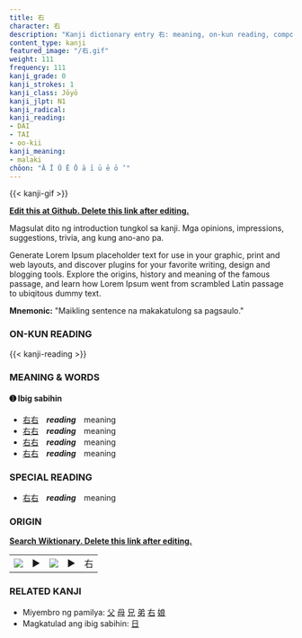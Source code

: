 ```yaml
---
title: 右
character: 右
description: "Kanji dictionary entry 右: meaning, on-kun reading, compounds, origin, related kanji"
content_type: kanji
featured_image: "/右.gif"
weight: 111
frequency: 111
kanji_grade: 0
kanji_strokes: 1
kanji_class: Jōyō
kanji_jlpt: N1
kanji_radical: 
kanji_reading: 
- DAI
- TAI
- oo-kii
kanji_meaning:
- malaki
chōon: "Ā Ī Ū Ē Ō ā ī ū ē ō ’"
---
```

[//]: # (Don't edit the line below. Kanji animated GIF code is automatically generated.)
{{< kanji-gif >}}

[//]: # (Edit below this line.)

**[Edit this at Github. Delete this link after editing.](https://github.com/tim0g/tim/tree/main/content/kanji/右/index.md)**

Magsulat dito ng introduction tungkol sa kanji. Mga opinions, impressions, suggestions, trivia, ang kung ano-ano pa.

Generate Lorem Ipsum placeholder text for use in your graphic, print and web layouts, and discover plugins for your favorite writing, design and blogging tools. Explore the origins, history and meaning of the famous passage, and learn how Lorem Ipsum went from scrambled Latin passage to ubiqitous dummy text.
 
**Mnemonic:** "Maikling sentence na makakatulong sa pagsaulo."

### ON-KUN READING

[//]: # (Don't edit the line below. ON-KUN READING code is automatically generated.)
{{< kanji-reading >}}

### MEANING & WORDS

#### ➊ **Ibig sabihin**
  - [右](../右)[右](../右)　***reading***　meaning
  - [右](../右)[右](../右)　***reading***　meaning
  - [右](../右)[右](../右)　***reading***　meaning
  - [右](../右)[右](../右)　***reading***　meaning

### SPECIAL READING
  - [右](../右)[右](../右)　***reading***　meaning

### ORIGIN

**[Search Wiktionary. Delete this link after editing.](https://wiktionary.org/wiki/右)**
<table class="kanji-table"><tr><td>
<img src="60px-右-bronze.svg.png">
</td><td>▶</td><td>
<img src="60px-右-oracle.svg.png">
</td><td>▶</td>
<td class="kanji-origin">右</td>
</tr></table>

### RELATED KANJI
- Miyembro ng pamilya: [父](../父) [母](../母) [兄](../兄) [弟](../弟) [右](../右) [娘](../娘)
- Magkatulad ang ibig sabihin: [日](../日)
